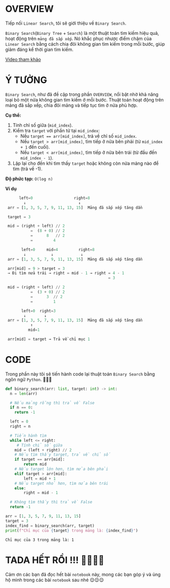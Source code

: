 # **OVERVIEW**
Tiếp nối `Linear Search`, tôi sẽ giới thiệu về `Binary Search`.  

`Binary Search`(`Binary Tree` + `Search`) là một thuật toán tìm kiếm hiệu quả, hoạt động trên `mảng đã sắp xếp`. Nó khắc phục nhược điểm chậm của `Linear Search` bằng cách chia đôi không gian tìm kiếm trong mỗi bước, giúp giảm đáng kể thời gian tìm kiếm.

[Video tham khảo](https://www.youtube.com/watch?v=fDKIpRe8GW4)

# **Ý TƯỞNG**
`Binary Search`, như đã đề cập trong phần `OVERVIEW`, nổi bật nhờ khả năng loại bỏ một nửa không gian tìm kiếm ở mỗi bước. Thuật toán hoạt động trên mảng đã sắp xếp, chia đôi mảng và tiếp tục tìm ở nửa phù hợp.

**Cụ thể:**
1. Tính chỉ số giữa (`mid_index`).
2. Kiểm tra `target` với phần tử tại `mid_index`:
   - Nếu `target == arr[mid_index]`, trả về chỉ số `mid_index`.
   - Nếu `target > arr[mid_index]`, tìm tiếp ở nửa bên phải (từ `mid_index + 1` đến cuối).
   - Nếu `target < arr[mid_index]`, tìm tiếp ở nửa bên trái (từ đầu đến `mid_index - 1`).
3. Lặp lại cho đến khi tìm thấy `target` hoặc không còn nửa mảng nào để tìm (trả về -1).

**Độ phức tạp:** `O(log n)`

**Ví dụ**

```python
      left=0                  right=8
        ↓                       ↓
 arr = [1, 3, 5, 7, 9, 11, 13, 15]  Mảng đã sắp xếp tăng dần

 target = 3
```

```python
 mid = (right + left) // 2
           =  (8 + 0) // 2
           =      8   // 2
           =         4

       left=0     mid=4         right=8
        ↓           ↓            ↓
 arr = [1, 3, 5, 7, 9, 11, 13, 15]  Mảng đã sắp xếp tăng dần

 arr[mid] = 9 > target = 3  
 → Đi tìm nửa trái → right = mid - 1 → right = 4 - 1
                                             = 3
```

```python
 mid = (right + left) // 2
           =  (3 + 0) // 2
           =      3  // 2
           =         1

       left=0  right=3
        ↓        ↓            
 arr = [1, 3, 5, 7, 9, 11, 13, 15]  Mảng đã sắp xếp tăng dần
           ↑
          mid=1

 arr[mid] = target → Trả về chỉ mục 1

```



# **CODE**
Trong phần này tôi sẽ tiến hành code lại thuật toán `Binary Search` bằng ngôn ngữ `Python`. 😤😤😤


```python
def binary_search(arr: list, target: int) -> int:
  n = len(arr)

  # Nếu mảng rỗng thì trả về False
  if n == 0:
    return -1

  left = 0
  right = n

  # Tiến hành tìm
  while left <= right:
     # Tính chỉ số giữa
    mid = (left + right) // 2
    # Nếu tìm thấy target, trả về chỉ số
    if target == arr[mid]:
        return mid
    # Nếu target lớn hơn, tìm nửa bên phải
    elif target > arr[mid]:
        left = mid + 1
    # Nếu target nhỏ hơn, tìm nửa bên trái
    else:
        right = mid - 1

  # Không tìm thấy thì trả về False
  return -1

arr = [1, 3, 5, 7, 9, 11, 13, 15]
target = 3
index_find = binary_search(arr, target)
print(f"Chỉ mục của {target} trong mảng là: {index_find}")
```

    Chỉ mục của 3 trong mảng là: 1
    

# **TADA HẾT RỒI !!! 🥳🥳🥳🥳**

Cảm ơn các bạn đã đọc hết bài `notebook` này, mong các bạn góp ý và ủng hộ mình trong các bài `notebook` sau nhé 😌😌😌
